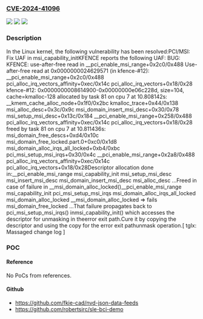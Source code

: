 ### [CVE-2024-41096](https://cve.mitre.org/cgi-bin/cvename.cgi?name=CVE-2024-41096)
![](https://img.shields.io/static/v1?label=Product&message=Linux&color=blue)
![](https://img.shields.io/static/v1?label=Version&message=bf6e054e0e3f%3C%200ae40b2d0a5d%20&color=brighgreen)
![](https://img.shields.io/static/v1?label=Vulnerability&message=n%2Fa&color=brighgreen)

### Description

In the Linux kernel, the following vulnerability has been resolved:PCI/MSI: Fix UAF in msi_capability_initKFENCE reports the following UAF: BUG: KFENCE: use-after-free read in __pci_enable_msi_range+0x2c0/0x488 Use-after-free read at 0x0000000024629571 (in kfence-#12):  __pci_enable_msi_range+0x2c0/0x488  pci_alloc_irq_vectors_affinity+0xec/0x14c  pci_alloc_irq_vectors+0x18/0x28 kfence-#12: 0x0000000008614900-0x00000000e06c228d, size=104, cache=kmalloc-128 allocated by task 81 on cpu 7 at 10.808142s:  __kmem_cache_alloc_node+0x1f0/0x2bc  kmalloc_trace+0x44/0x138  msi_alloc_desc+0x3c/0x9c  msi_domain_insert_msi_desc+0x30/0x78  msi_setup_msi_desc+0x13c/0x184  __pci_enable_msi_range+0x258/0x488  pci_alloc_irq_vectors_affinity+0xec/0x14c  pci_alloc_irq_vectors+0x18/0x28 freed by task 81 on cpu 7 at 10.811436s:  msi_domain_free_descs+0xd4/0x10c  msi_domain_free_locked.part.0+0xc0/0x1d8  msi_domain_alloc_irqs_all_locked+0xb4/0xbc  pci_msi_setup_msi_irqs+0x30/0x4c  __pci_enable_msi_range+0x2a8/0x488  pci_alloc_irq_vectors_affinity+0xec/0x14c  pci_alloc_irq_vectors+0x18/0x28Descriptor allocation done in:__pci_enable_msi_range    msi_capability_init        msi_setup_msi_desc            msi_insert_msi_desc                msi_domain_insert_msi_desc                    msi_alloc_desc                        ...Freed in case of failure in __msi_domain_alloc_locked()__pci_enable_msi_range    msi_capability_init        pci_msi_setup_msi_irqs            msi_domain_alloc_irqs_all_locked                msi_domain_alloc_locked                    __msi_domain_alloc_locked => fails                    msi_domain_free_locked                        ...That failure propagates back to pci_msi_setup_msi_irqs() inmsi_capability_init() which accesses the descriptor for unmasking in theerror exit path.Cure it by copying the descriptor and using the copy for the error exit pathunmask operation.[ tglx: Massaged change log ]

### POC

#### Reference
No PoCs from references.

#### Github
- https://github.com/fkie-cad/nvd-json-data-feeds
- https://github.com/robertsirc/sle-bci-demo

